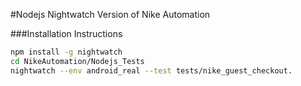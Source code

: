 #Nodejs Nightwatch Version of Nike Automation

###Installation Instructions
```bash
npm install -g nightwatch
cd NikeAutomation/Nodejs_Tests
nightwatch --env android_real --test tests/nike_guest_checkout.
```

